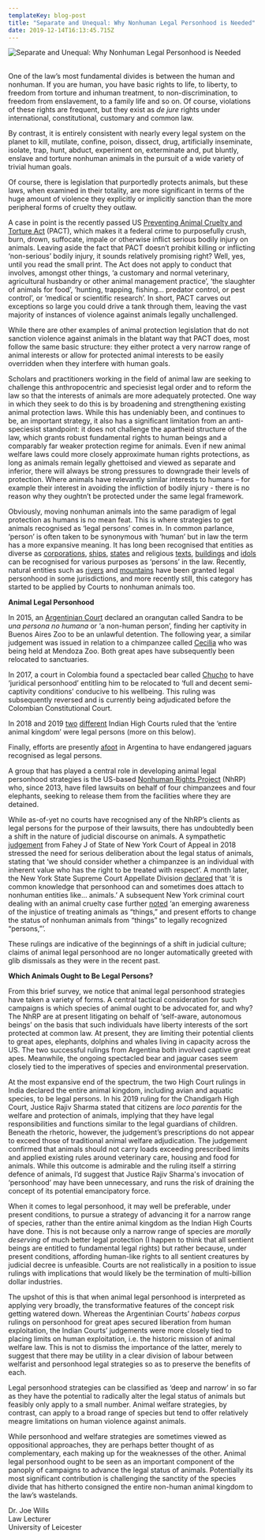 ```yaml
---
templateKey: blog-post
title: "Separate and Unequal: Why Nonhuman Legal Personhood is Needed"
date: 2019-12-14T16:13:45.715Z
---
```

![](/img/bb49d29c-c31a-42a6-b7e5-d64f16942e2a.png "Separate and Unequal: Why Nonhuman Legal Personhood is Needed")

<!--StartFragment-->

\
One of the law’s most fundamental divides is between the human and nonhuman. If you are human, you have basic rights to life, to liberty, to freedom from torture and inhuman treatment, to non-discrimination, to freedom from enslavement, to a family life and so on. Of course, violations of these rights are frequent, but they exist as *de jure* rights under international, constitutional, customary and common law.

By contrast, it is entirely consistent with nearly every legal system on the planet to kill, mutilate, confine, poison, dissect, drug, artificially inseminate, isolate, trap, hunt, abduct, experiment on, exterminate and, put bluntly, enslave and torture nonhuman animals in the pursuit of a wide variety of trivial human goals.

Of course, there is legislation that purportedly protects animals, but these laws, when examined in their totality, are more significant in terms of the huge amount of violence they explicitly or implicitly sanction than the more peripheral forms of cruelty they outlaw.

A case in point is the recently passed US [Preventing Animal Cruelty and Torture Act](https://www.congress.gov/bill/116th-congress/house-bill/724/text) (PACT), which makes it a federal crime to purposefully crush, burn, drown, suffocate, impale or otherwise inflict serious bodily injury on animals. Leaving aside the fact that PACT doesn’t prohibit killing or inflicting ‘non-serious’ bodily injury, it sounds relatively promising right? Well, yes, until you read the small print. The Act does not apply to conduct that involves, amongst other things, ‘a customary and normal veterinary, agricultural husbandry or other animal management practice’, ‘the slaughter of animals for food’, ‘hunting, trapping, fishing… predator control, or pest control’, or ‘medical or scientific research’. In short, PACT carves out exceptions so large you could drive a tank through them, leaving the vast majority of instances of violence against animals legally unchallenged.

While there are other examples of animal protection legislation that do not sanction violence against animals in the blatant way that PACT does, most follow the same basic structure: they either protect a very narrow range of animal interests or allow for protected animal interests to be easily overridden when they interfere with human goals.

Scholars and practitioners working in the field of animal law are seeking to challenge this anthropocentric and speciesist legal order and to reform the law so that the interests of animals are more adequately protected. One way in which they seek to do this is by broadening and strengthening existing animal protection laws. While this has undeniably been, and continues to be, an important strategy, it also has a significant limitation from an anti-speciesist standpoint: it does not challenge the apartheid structure of the law, which grants robust fundamental rights to human beings and a comparably far weaker protection regime for animals. Even if new animal welfare laws could more closely approximate human rights protections, as long as animals remain legally ghettoised and viewed as separate and inferior, there will always be strong pressures to downgrade their levels of protection. Where animals have relevantly similar interests to humans – for example their interest in avoiding the infliction of bodily injury - there is no reason why they oughtn’t be protected under the same legal framework.

Obviously, moving nonhuman animals into the same paradigm of legal protection as humans is no mean feat. This is where strategies to get animals recognised as ‘legal persons’ comes in. In common parlance, ‘person’ is often taken to be synonymous with ‘human’ but in law the term has a more expansive meaning. It has long been recognised that entities as diverse as [corporations](https://www.law.cornell.edu/wex/legal_person), [ships](https://www.jstor.org/stable/1277641?seq=1#metadata_info_tab_contents), [states](https://heinonline.org/HOL/LandingPage?handle=hein.journals/stlulj37&div=21&id=&page=) and religious [texts](https://www.thehindu.com/todays-paper/tp-miscellaneous/tp-others/guru-granth-sahib-a-juristic-person-sc/article28009661.ece), [buildings](https://www.tandfonline.com/doi/abs/10.1080/19472498.2019.1609265?journalCode=rsac20) and [idols](https://www.cambridge.org/core/services/aop-cambridge-core/content/view/S0008197300103940) can be recognised for various purposes as ‘persons’ in the law. Recently, natural entities such as [rivers](https://www.nationalgeographic.com/culture/2019/04/maori-river-in-new-zealand-is-a-legal-person/) and [mountains](https://www.theguardian.com/world/2017/dec/22/new-zealand-gives-mount-taranaki-same-legal-rights-as-a-person) have been granted legal personhood in some jurisdictions, and more recently still, this category has started to be applied by Courts to nonhuman animals too.

**Animal Legal Personhood**

In 2015, an [Argentinian Court](https://www.theguardian.com/world/2019/nov/07/sandra-orangutan-florida-argentina-buenos-aires) declared an orangutan called Sandra to be *una persona no humana* or ‘a non-human person’, finding her captivity in Buenos Aires Zoo to be an unlawful detention. The following year, a similar judgement was issued in relation to a chimpanzee called [Cecilia](https://www.independent.co.uk/news/world/americas/argentina-judge-says-chimpanzee-poor-conditions-has-rights-and-should-be-freed-from-zoo-a7402606.html) who was being held at Mendoza Zoo. Both great apes have subsequently been relocated to sanctuaries.

In 2017, a court in Colombia found a spectacled bear called [Chucho](https://changingtimes.media/2017/08/03/habeas-corpus-victory-for-bear-in-colombia-encourages-animal-rights-lawyers/) to have ‘juridical personhood’ entitling him to be relocated to ‘full and decent semi-captivity conditions’ conducive to his wellbeing. This ruling was subsequently reversed and is currently being adjudicated before the Colombian Constitutional Court.

In 2018 and 2019 [two](https://www.thehindu.com/news/national/uttarakhand-hc-declares-animals-to-be-legal-persons/article24335973.ece) [different](https://www.tribuneindia.com/news/nation/animals-are-legal-persons-all-citizens-their-guardians-says-hc/781738.html) Indian High Courts ruled that the ‘entire animal kingdom’ were legal persons (more on this below).

Finally, efforts are presently [afoot](https://www.theguardian.com/environment/2019/jul/19/jaguar-argentina-legal-rights-gran-chaco-endangered) in Argentina to have endangered jaguars recognised as legal persons.

A group that has played a central role in developing animal legal personhood strategies is the US-based [Nonhuman Rights Project](https://www.nonhumanrights.org/) (NhRP) who, since 2013, have filed lawsuits on behalf of four chimpanzees and four elephants, seeking to release them from the facilities where they are detained.

While as-of-yet no courts have recognised any of the NhRP’s clients as legal persons for the purpose of their lawsuits, there has undoubtedly been a shift in the nature of judicial discourse on animals. A sympathetic [judgement](http://www.nycourts.gov/ctapps/Decisions/2018/May18/M2018-268opn18-Decision.pdf) from Fahey J of State of New York Court of Appeal in 2018 stressed the need for serious deliberation about the legal status of animals, stating that ‘we should consider whether a chimpanzee is an individual with inherent value who has the right to be treated with respect’. A month later, the New York State Supreme Court Appellate Division [declared](https://law.justia.com/cases/new-york/appellate-division-fourth-department/2018/1368-ka-15-00100.html) that ‘it is common knowledge that personhood can and sometimes does attach to nonhuman entities like… animals.’ A subsequent New York criminal court dealing with an animal cruelty case further [noted](https://www.leagle.com/decision/innyco20181005355) ‘an emerging awareness of the injustice of treating animals as “things,” and present efforts to change the status of nonhuman animals from “things” to legally recognized “persons,”’.

These rulings are indicative of the beginnings of a shift in judicial culture; claims of animal legal personhood are no longer automatically greeted with glib dismissals as they were in the recent past.

**Which Animals Ought to Be Legal Persons?**

From this brief survey, we notice that animal legal personhood strategies have taken a variety of forms. A central tactical consideration for such campaigns is which species of animal ought to be advocated for, and why? The NhRP are at present litigating on behalf of ‘self-aware, autonomous beings’ on the basis that such individuals have liberty interests of the sort protected at common law. At present, they are limiting their potential clients to great apes, elephants, dolphins and whales living in capacity across the US. The two successful rulings from Argentina both involved captive great apes. Meanwhile, the ongoing spectacled bear and jaguar cases seem closely tied to the imperatives of species and environmental preservation.

At the most expansive end of the spectrum, the two High Court rulings in India declared the entire animal kingdom, including avian and aquatic species, to be legal persons. In his 2019 ruling for the Chandigarh High Court, Justice Rajiv Sharma stated that citizens are *loco parentis* for the welfare and protection of animals, implying that they have legal responsibilities and functions similar to the legal guardians of children. Beneath the rhetoric, however, the judgement’s prescriptions do not appear to exceed those of traditional animal welfare adjudication. The judgement confirmed that animals should not carry loads exceeding prescribed limits and applied existing rules around veterinary care, housing and food for animals. While this outcome is admirable and the ruling itself a stirring defence of animals, I’d suggest that Justice Rajiv Sharma's invocation of ‘personhood’ may have been unnecessary, and runs the risk of draining the concept of its potential emancipatory force.

When it comes to legal personhood, it may well be preferable, under present conditions, to pursue a strategy of advancing it for a narrow range of species, rather than the entire animal kingdom as the Indian High Courts have done. This is not because only a narrow range of species are *morally deserving* of much better legal protection (I happen to think that all sentient beings are entitled to fundamental legal rights) but rather because, under present conditions, affording human-like rights to all sentient creatures by judicial decree is unfeasible. Courts are not realistically in a position to issue rulings with implications that would likely be the termination of multi-billion dollar industries.

The upshot of this is that when animal legal personhood is interpreted as applying very broadly, the transformative features of the concept risk getting watered down. Whereas the Argentinian Courts’ *habeas corpus* rulings on personhood for great apes secured liberation from human exploitation, the Indian Courts’ judgements were more closely tied to placing limits on human exploitation, i.e. the historic mission of animal welfare law. This is not to dismiss the importance of the latter, merely to suggest that there may be utility in a clear division of labour between welfarist and personhood legal strategies so as to preserve the benefits of each.

Legal personhood strategies can be classified as ‘deep and narrow’ in so far as they have the potential to radically alter the legal status of animals but feasibly only apply to a small number. Animal welfare strategies, by contrast, can apply to a broad range of species but tend to offer relatively meagre limitations on human violence against animals.

While personhood and welfare strategies are sometimes viewed as oppositional approaches, they are perhaps better thought of as complementary, each making up for the weaknesses of the other. Animal legal personhood ought to be seen as an important component of the panoply of campaigns to advance the legal status of animals. Potentially its most significant contribution is challenging the sanctity of the species divide that has hitherto consigned the entire non-human animal kingdom to the law’s wastelands.

Dr. Joe Wills\
Law Lecturer\
University of Leicester

<!--EndFragment-->